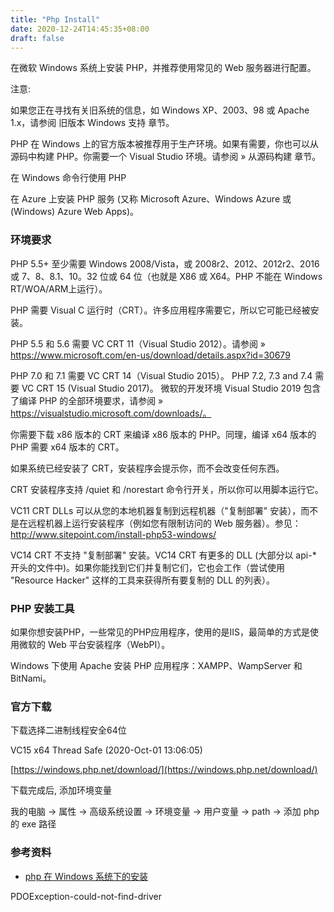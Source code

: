 ```yaml
---
title: "Php Install"
date: 2020-12-24T14:45:35+08:00
draft: false
---
```


在微软 Windows 系统上安装 PHP，并推荐使用常见的 Web 服务器进行配置。

注意:

如果您正在寻找有关旧系统的信息，如 Windows XP、2003、98 或 Apache 1.x，请参阅 旧版本 Windows 支持 章节。

PHP 在 Windows 上的官方版本被推荐用于生产环境。如果有需要，你也可以从源码中构建 PHP。你需要一个 Visual Studio 环境。请参阅 » 从源码构建 章节。

在 Windows 命令行使用 PHP

在 Azure 上安装 PHP 服务 (又称 Microsoft Azure、Windows Azure 或 (Windows) Azure Web Apps)。


### 环境要求

PHP 5.5+ 至少需要 Windows 2008/Vista，或 2008r2、2012、2012r2、2016 或 7、8、8.1、10。32 位或 64 位（也就是 X86 或 X64。PHP 不能在 Windows RT/WOA/ARM上运行）。

PHP 需要 Visual C 运行时（CRT）。许多应用程序需要它，所以它可能已经被安装。

PHP 5.5 和 5.6 需要 VC CRT 11（Visual Studio 2012）。请参阅 » https://www.microsoft.com/en-us/download/details.aspx?id=30679

PHP 7.0 和 7.1 需要 VC CRT 14（Visual Studio 2015）。 PHP 7.2, 7.3 and 7.4 需要 VC CRT 15 (Visual Studio 2017)。 微软的开发环境 Visual Studio 2019 包含了编译 PHP 的全部环境要求，请参阅 » https://visualstudio.microsoft.com/downloads/。

你需要下载 x86 版本的 CRT 来编译 x86 版本的 PHP。同理，编译 x64 版本的 PHP 需要 x64 版本的 CRT。

如果系统已经安装了 CRT，安装程序会提示你，而不会改变任何东西。

CRT 安装程序支持 /quiet 和 /norestart 命令行开关，所以你可以用脚本运行它。

VC11 CRT DLLs 可以从您的本地机器复制到远程机器（"复制部署" 安装），而不是在远程机器上运行安装程序（例如您有限制访问的 Web 服务器）。参见：http://www.sitepoint.com/install-php53-windows/

VC14 CRT 不支持 "复制部署" 安装。VC14 CRT 有更多的 DLL (大部分以 api-* 开头的文件中)。如果你能找到它们并复制它们，它也会工作（尝试使用 "Resource Hacker" 这样的工具来获得所有要复制的 DLL 的列表）。

### PHP 安装工具

如果你想安装PHP，一些常见的PHP应用程序，使用的是IIS，最简单的方式是使用微软的 Web 平台安装程序（WebPI）。

Windows 下使用 Apache 安装 PHP 应用程序：XAMPP、WampServer 和 BitNami。

### 官方下载

下载选择二进制线程安全64位


VC15 x64 Thread Safe (2020-Oct-01 13:06:05)

[https://windows.php.net/download/](https://windows.php.net/download/)


下载完成后, 添加环境变量

我的电脑 -> 属性 -> 高级系统设置 -> 环境变量 -> 用户变量 -> path  -> 添加 php 的 exe 路径

### 参考资料

- [php 在 Windows 系统下的安装 ](https://www.php.net/manual/zh/install.windows.php)

PDOException-could-not-find-driver